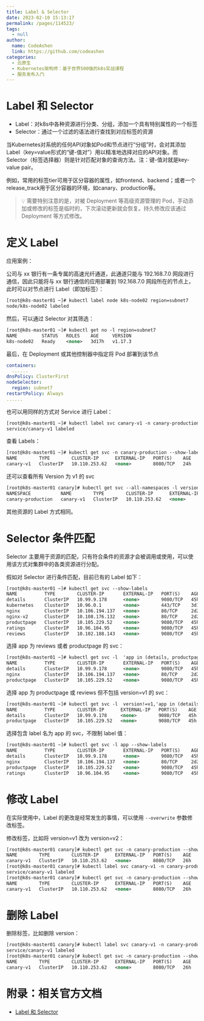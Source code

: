 ```yaml
---
title: Label & Selector
date: 2023-02-10 15:13:17
permalink: /pages/114523/
tags: 
  - null
author: 
  name: CodeAshen
  link: https://github.com/codeashen
categories: 
  - 云原生
  - Kubernetes架构师：基于世界500强的k8s实战课程
  - 服务发布入门
---
```



# Label 和 Selector

- Label：对k8s中各种资源进行分类、分组，添加一个具有特别属性的一个标签
- Selector：通过一个过滤的语法进行查找到对应标签的资源

当Kubernetes对系统的任何API对象如Pod和节点进行“分组”时，会对其添加Label（key=value形式的“键-值对”）用以精准地选择对应的API对象。而Selector（标签选择器）则是针对匹配对象的查询方法。注：键-值对就是key-value pair。

例如，常用的标签tier可用于区分容器的属性，如frontend、backend；或者一个release_track用于区分容器的环境，如canary、production等。

>  💡 需要特别注意的是，对被 Deployment 等高级资源管理的 Pod，手动添加或修改的标签是临时的，下次滚动更新就会恢复。持久修改应该通过 Deployment 等方式修改。

# 定义 Label

应用案例：

公司与 xx 银行有一条专属的高速光纤通道，此通道只能与 192.168.7.0 网段进行通信，因此只能将与 xx 银行通信的应用部署到 192.168.7.0 网段所在的节点上，此时可以对节点进行 Label（即加标签）：

```xml
[root@k8s-master01 ~]# kubectl label node k8s-node02 region=subnet7
node/k8s-node02 labeled
```

然后，可以通过 Selector 对其筛选：

```xml
[root@k8s-master01 ~]# kubectl get no -l region=subnet7
NAME         STATUS   ROLES    AGE     VERSION
k8s-node02   Ready    <none>   3d17h   v1.17.3
```

最后，在 Deployment 或其他控制器中指定将 Pod 部署到该节点

```yaml
containers:
  ......
dnsPolicy: ClusterFirst
nodeSelector:
  region: subnet7
restartPolicy: Always
......
```

也可以用同样的方式对 Service 进行 Label：

```xml
[root@k8s-master01 ~]# kubectl label svc canary-v1 -n canary-production env=canary version=v1
service/canary-v1 labeled
```

查看 Labels：

```xml
[root@k8s-master01 ~]# kubectl get svc -n canary-production --show-labels
NAME        TYPE        CLUSTER-IP      EXTERNAL-IP   PORT(S)    AGE   LABELS
canary-v1   ClusterIP   10.110.253.62   <none>        8080/TCP   24h   env=canary,version=v1
```

还可以查看所有 Version 为 v1 的 svc

```xml
[root@k8s-master01 canary]# kubectl get svc --all-namespaces -l version=v1
NAMESPACE           NAME        TYPE        CLUSTER-IP      EXTERNAL-IP   PORT(S)    AGE
canary-production   canary-v1   ClusterIP   10.110.253.62   <none>        8080/TCP   25h
```

其他资源的 Label 方式相同。

# Selector 条件匹配

Selector 主要用于资源的匹配，只有符合条件的资源才会被调用或使用，可以使用该方式对集群中的各类资源进行分配。

假如对 Selector 进行条件匹配，目前已有的 Label 如下：

```xml
[root@k8s-master01 ~]# kubectl get svc --show-labels
NAME          TYPE        CLUSTER-IP       EXTERNAL-IP   PORT(S)    AGE     LABELS
details       ClusterIP   10.99.9.178      <none>        9080/TCP   45h     app=details
kubernetes    ClusterIP   10.96.0.1        <none>        443/TCP    3d19h   component=apiserver,provider=kubernetes
nginx         ClusterIP   10.106.194.137   <none>        80/TCP     2d21h   app=productpage,version=v1
nginx-v2      ClusterIP   10.108.176.132   <none>        80/TCP     2d20h   <none>
productpage   ClusterIP   10.105.229.52    <none>        9080/TCP   45h     app=productpage,tier=frontend
ratings       ClusterIP   10.96.104.95     <none>        9080/TCP   45h     app=ratings
reviews       ClusterIP   10.102.188.143   <none>        9080/TCP   45h     app=reviews
```

选择 app 为 reviews 或者 productpage 的 svc：

```xml
[root@k8s-master01 ~]# kubectl get svc -l  'app in (details, productpage)' --show-labels
NAME          TYPE        CLUSTER-IP       EXTERNAL-IP   PORT(S)    AGE     LABELS
details       ClusterIP   10.99.9.178      <none>        9080/TCP   45h     app=details
nginx         ClusterIP   10.106.194.137   <none>        80/TCP     2d21h   app=productpage,version=v1
productpage   ClusterIP   10.105.229.52    <none>        9080/TCP   45h     app=productpage,tier=frontend
```

选择 app 为 productpage 或 reviews 但不包括 version=v1 的 svc：

```xml
[root@k8s-master01 ~]# kubectl get svc -l  version!=v1,'app in (details, productpage)' --show-labels
NAME          TYPE        CLUSTER-IP      EXTERNAL-IP   PORT(S)    AGE   LABELS
details       ClusterIP   10.99.9.178     <none>        9080/TCP   45h   app=details
productpage   ClusterIP   10.105.229.52   <none>        9080/TCP   45h   app=productpage,tier=frontend
```

选择包含 label 名为 app 的 svc，不限制 label 值：

```xml
[root@k8s-master01 ~]# kubectl get svc -l app --show-labels
NAME          TYPE        CLUSTER-IP       EXTERNAL-IP   PORT(S)    AGE     LABELS
details       ClusterIP   10.99.9.178      <none>        9080/TCP   45h     app=details
nginx         ClusterIP   10.106.194.137   <none>        80/TCP     2d21h   app=productpage,version=v1
productpage   ClusterIP   10.105.229.52    <none>        9080/TCP   45h     app=productpage,tier=frontend
ratings       ClusterIP   10.96.104.95     <none>        9080/TCP   45h
```

# 修改 Label

在实际使用中，Label 的更改是经常发生的事情，可以使用 `--overwrite` 参数修改标签。

修改标签，比如将 version=v1 改为 version=v2：

```xml
[root@k8s-master01 canary]# kubectl get svc -n canary-production --show-labels
NAME        TYPE        CLUSTER-IP      EXTERNAL-IP   PORT(S)    AGE   LABELS
canary-v1   ClusterIP   10.110.253.62   <none>        8080/TCP   26h   env=canary,version=v1
[root@k8s-master01 canary]# kubectl label svc canary-v1 -n canary-production version=v2 --overwrite
service/canary-v1 labeled
[root@k8s-master01 canary]# kubectl get svc -n canary-production --show-labels
NAME        TYPE        CLUSTER-IP      EXTERNAL-IP   PORT(S)    AGE   LABELS
canary-v1   ClusterIP   10.110.253.62   <none>        8080/TCP   26h   env=canary,version=v2
```

# 删除 Label

删除标签，比如删除 version：

```xml
[root@k8s-master01 canary]# kubectl label svc canary-v1 -n canary-production version-
service/canary-v1 labeled
[root@k8s-master01 canary]# kubectl get svc -n canary-production --show-labels
NAME        TYPE        CLUSTER-IP      EXTERNAL-IP   PORT(S)    AGE   LABELS
canary-v1   ClusterIP   10.110.253.62   <none>        8080/TCP   26h   env=canary
```

# 附录：相关官方文档

- [Label 和 Selector](https://kubernetes.io/zh/docs/concepts/overview/working-with-objects/labels/)